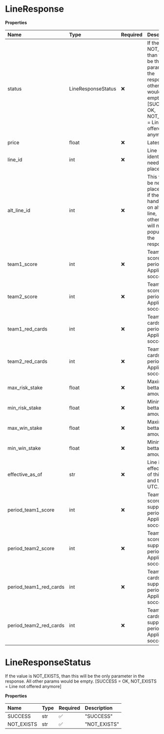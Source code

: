# LineResponse

**Properties**

| Name                   | Type               | Required | Description                                                                                                                                                              |
| :--------------------- | :----------------- | :------- | :----------------------------------------------------------------------------------------------------------------------------------------------------------------------- |
| status                 | LineResponseStatus | ❌       | If the value is NOT_EXISTS, than this will be the only parameter in the response. All other params would be empty. [SUCCESS = OK, NOT_EXISTS = Line not offered anymore] |
| price                  | float              | ❌       | Latest price.                                                                                                                                                            |
| line_id                | int                | ❌       | Line identification needed to place a bet.                                                                                                                               |
| alt_line_id            | int                | ❌       | This would be needed to place the bet if the handicap is on alternate line, otherwise it will not be populated in the response.                                          |
| team1_score            | int                | ❌       | Team 1 score for the period 0. Applicable to soccer only.                                                                                                                |
| team2_score            | int                | ❌       | Team 2 score for the period 0. Applicable to soccer only.                                                                                                                |
| team1_red_cards        | int                | ❌       | Team 1 red cards for the period 0. Applicable to soccer only.                                                                                                            |
| team2_red_cards        | int                | ❌       | Team 2 red cards for the period 0. Applicable to soccer only.                                                                                                            |
| max_risk_stake         | float              | ❌       | Maximum bettable risk amount.                                                                                                                                            |
| min_risk_stake         | float              | ❌       | Minimum bettable risk amount.                                                                                                                                            |
| max_win_stake          | float              | ❌       | Maximum bettable win amount.                                                                                                                                             |
| min_win_stake          | float              | ❌       | Minimum bettable win amount.                                                                                                                                             |
| effective_as_of        | str                | ❌       | Line is effective as of this date and time in UTC.                                                                                                                       |
| period_team1_score     | int                | ❌       | Team 1 score for the supported periods. Applicable to soccer only.                                                                                                       |
| period_team2_score     | int                | ❌       | Team 2 score for the supported periods. Applicable to soccer only.                                                                                                       |
| period_team1_red_cards | int                | ❌       | Team 1 red cards for the supported periods. Applicable to soccer only.                                                                                                   |
| period_team2_red_cards | int                | ❌       | Team 2 red cards for the supported periods. Applicable to soccer only.                                                                                                   |

# LineResponseStatus

If the value is NOT_EXISTS, than this will be the only parameter in the response. All other params would be empty. [SUCCESS = OK, NOT_EXISTS = Line not offered anymore]

**Properties**

| Name       | Type | Required | Description  |
| :--------- | :--- | :------- | :----------- |
| SUCCESS    | str  | ✅       | "SUCCESS"    |
| NOT_EXISTS | str  | ✅       | "NOT_EXISTS" |

<!-- This file was generated by liblab | https://liblab.com/ -->
